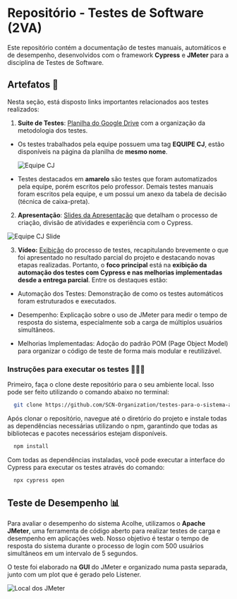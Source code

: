 
# Repositório - Testes de Software (2VA) 
Este repositório contém a documentação de testes manuais, automáticos e de desempenho, desenvolvidos com o framework **Cypress** e **JMeter** para a disciplina de Testes de Software.



## Artefatos 📄

Nesta seção, está disposto links importantes relacionados aos testes realizados:

1. **Suite de Testes**: [Planilha do Google Drive](https://docs.google.com/spreadsheets/d/1WsthTDD-xhuQl98TClzd0XDz60otJCqC/edit?usp=sharing&ouid=104511419060270763661&rtpof=true&sd=true) com a organização da metodologia dos testes.
- Os testes trabalhados pela equipe possuem uma tag **EQUIPE CJ**, estão disponíveis na página da planilha de **mesmo nome**.

  ![Equipe CJ](https://i.imgur.com/ReFszdB.png)

- Testes destacados em **amarelo** são testes que foram automatizados pela equipe, porém escritos pelo professor. Demais testes manuais foram escritos pela equipe, e um possui um anexo da tabela de decisão (técnica de caixa-preta).

2. **Apresentação**: [Slides da Apresentação](https://www.canva.com/design/DAFzUBDpOa8/Ei74wPX6tQ4dR8SR69dCRQ/edit) que detalham o processo de criação, divisão de atividades e experiência com o Cypress.

  ![Equipe CJ Slide](https://i.imgur.com/g9TVzVU.png)

3. **Vídeo:** [Exibição](https://drive.google.com/file/d/12CGZuzpeMgCM4zN0dd3GWbvw1Gxpo1nI/view?usp=sharing) do processo de testes, recapitulando brevemente o que foi apresentado no resultado parcial do projeto e destacando novas etapas realizadas. Portanto, o **foco principal** está na **exibição da automação dos testes com Cypress e nas melhorias implementadas desde a entrega parcial**. Entre os destaques estão:

- Automação dos Testes: Demonstração de como os testes automáticos foram estruturados e executados.

- Desempenho: Explicação sobre o uso de JMeter para medir o tempo de resposta do sistema, especialmente sob a carga de múltiplos usuários simultâneos.

- Melhorias Implementadas: Adoção do padrão POM (Page Object Model) para organizar o código de teste de forma mais modular e reutilizável.





### Instruções para executar os testes 👨🏻‍🏫

Primeiro, faça o clone deste repositório para o seu ambiente local. Isso pode ser feito utilizando o comando abaixo no terminal:

```bash
  git clone https://github.com/SCN-Organization/testes-para-o-sistema-acolhe-ts-2va-cj

```
Após clonar o repositório, navegue até o diretório do projeto e instale todas as dependências necessárias utilizando o npm, garantindo que todas as bibliotecas e pacotes necessários estejam disponíveis.

```bash
  npm install
```

Com todas as dependências instaladas, você pode executar a interface do Cypress para executar os testes através do comando:

```bash
  npx cypress open
```

## Teste de Desempenho 📊

Para avaliar o desempenho do sistema Acolhe, utilizamos o **Apache JMeter**, uma ferramenta de código aberto para realizar testes de carga e desempenho em aplicações web. Nosso objetivo é testar o tempo de resposta do sistema durante o processo de login com 500 usuários simultâneos em um intervalo de 5 segundos.

O teste foi elaborado na **GUI** do JMeter e organizado numa pasta separada, junto com um plot que é gerado pelo Listener.

  ![Local dos JMeter](https://i.imgur.com/i7Fn2x3.png)

